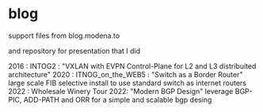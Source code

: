 # blog
support files from blog.modena.to

and  repository for presentation that I did

2016 : INTOG2 : "VXLAN with EVPN Control-Plane for L2 and L3 distribuited architecture" 
2020 : ITNOG_on_the_WEB5 : "Switch as a Border Router" large scale FIB selective install to use standard switch as internet routers
2022 : Wholesale Winery Tour 2022: "Modern BGP Design" leverage BGP-PIC, ADD-PATH and ORR for a simple and scalable bgp desing

